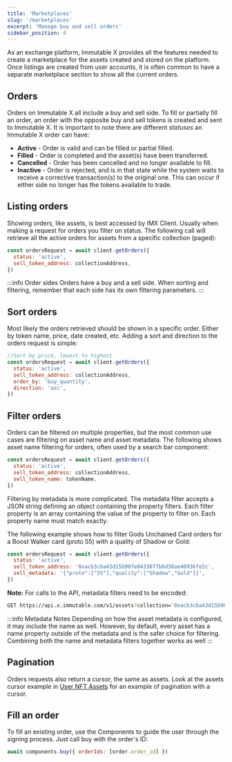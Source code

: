 ```yaml
---
title: 'Marketplaces'
slug: '/marketplaces'
excerpt: 'Manage buy and sell orders'
sidebar_position: 4
---
```


As an exchange platform, Immutable X provides all the features needed to create a marketplace for the assets created and stored on the platform. Once listings are created from user accounts, it is often common to have a separate marketplace section to show all the current orders.

## Orders

Orders on Immutable X all include a buy and sell side. To fill or partially fill an order, an order with the opposite buy and sell tokens is created and sent to Immutable X. It is important to note there are different _statuses_ an Immutable X order can have:

- **Active** - Order is valid and can be filled or partial filled.
- **Filled** - Order is completed and the asset(s) have been transferred.
- **Cancelled** - Order has been cancelled and no longer available to fill.
- **Inactive** - Order is rejected, and is in that state while the system waits to receive a corrective transaction(s) to the original one. This can occur if either side no longer has the tokens available to trade.

## Listing orders

Showing orders, like assets, is best accessed by IMX Client. Usually when making a request for orders you filter on status. The following call will retrieve all the active orders for assets from a specific collection (paged):

```javascript
const ordersRequest = await client.getOrders({
  status: 'active',
  sell_token_address: collectionAddress,
})
```

:::info Order sides
Orders have a buy and a sell side. When sorting and filtering, remember that each side has its own filtering parameters.
:::

## Sort orders

Most likely the orders retrieved should be shown in a specific order. Either by token name, price, date created, etc. Adding a sort and direction to the orders request is simple:

```javascript
//Sort by price, lowest to highest
const ordersRequest = await client.getOrders({
  status: 'active',
  sell_token_address: collectionAddress,
  order_by: 'buy_quantity',
  direction: 'asc',
})
```

## Filter orders

Orders can be filtered on multiple properties, but the most common use cases are filtering on asset name and asset metadata. The following shows asset name filtering for orders, often used by a search bar component:

```javascript
const ordersRequest = await client.getOrders({
  status: 'active',
  sell_token_address: collectionAddress,
  sell_token_name: tokenName,
})
```

Filtering by metadata is more complicated. The metadata filter accepts a JSON string defining an object containing the property filters. Each filter property is an array containing the value of the property to filter on. Each property name must match exactly.

The following example shows how to filter Gods Unchained Card orders for a Boost Walker card (proto 55) with a quality of Shadow or Gold:

```javascript
const ordersRequest = await client.getOrders({
  status: 'active',
  sell_token_address: '0xacb3c6a43d15b907e8433077b6d38ae40936fe2c',
  sell_metadata: '{"proto":["55"],"quality":["Shadow","Gold"]}',
})
```

**Note:** For calls to the API, metadata filters need to be encoded:

```bash
GET https://api.x.immutable.com/v1/assets?collection='0xacb3c6a43d15b907e8433077b6d38ae40936fe2c'&metadata=%7B%22proto%22%3A%5B%2255%22%5D%2C%22quality%22%3A%5B%22Shadow%22%2C%22Gold%22%5D%7D
```

:::info Metadata Notes
Depending on how the asset metadata is configured, it may include the name as well. However, by default, every asset has a name property outside of the metadata and is the safer choice for filtering. Combining both the name and metadata filters together works as well
:::

## Pagination

Orders requests also return a cursor, the same as assets. Look at the assets cursor example in [User NFT Assets](./personal-inventory.md#user-nft-assets) for an example of pagination with a cursor.

## Fill an order

To fill an existing order, use the Components to guide the user through the signing process. Just call buy with the order's ID:

```javascript
await components.buy({ orderIds: [order.order_id] })
```
